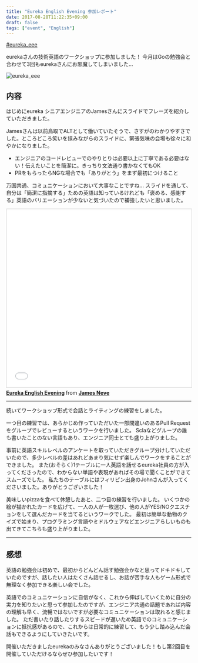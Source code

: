 ```yaml
---
title: "Eureka English Evening 参加レポート"
date: 2017-08-28T11:22:35+09:00
draft: false
tags: ["event", "English"]
---
```

[#eureka_eee](https://twitter.com/search?q=%23eureka_eee)

eurekaさんの技術英語のワークショップに参加しました！
今月はGoの勉強会と合わせて3回もeurekaさんにお邪魔してしまいました...

![eureka_eee](/images/articles/eeework.jpg)


## 内容
はじめにeureka シニアエンジニアのJamesさんにスライドでフレーズを紹介していただきました。

Jamesさんは以前鳥取でALTとして働いていたそうで、さすがのわかりやすさでした。ところどころ笑いを挟みながらのスライドに、緊張気味の会場も徐々に和やかになりました。

* エンジニアのコードレビューでのやりとりは必要以上に丁寧である必要はない！伝えたいことを簡潔に。きっちり文法通り書かなくてもOK
* PRをもらったらNGな場合でも「ありがとう」をまず最初につけること

万国共通、コミュニケーションにおいて大事なことですね...
スライドを通して、自分は「簡潔に指摘する」ための英語は知っているけれども「褒める、感謝する」英語のバリエーションが少ないと気づいたので補強したいと思いました。

<iframe src="//www.slideshare.net/slideshow/embed_code/key/IEQtYtULcnCBiB" width="595" height="485" frameborder="0" marginwidth="0" marginheight="0" scrolling="no" style="border:1px solid #CCC; border-width:1px; margin-bottom:5px; max-width: 100%;" allowfullscreen> </iframe> <div style="margin-bottom:5px"> <strong> <a href="//www.slideshare.net/JamesNeve2/eureka-english-evening" title="Eureka English Evening" target="_blank">Eureka English Evening</a> </strong> from <strong><a href="https://www.slideshare.net/JamesNeve2" target="_blank">James Neve</a></strong> </div>

***

続いてワークショップ形式で会話とライティングの練習をしました。

一つ目の練習では、あらかじめ作っていただいた一部間違いのあるPull Requestをグループでレビューするというワークを行いました。
Sclaなどグループの誰も書いたことのない言語もあり、エンジニア同士とても盛り上がりました。

事前に英語スキルレベルのアンケートを取っていただきグループ分けしていただいたので、多少レベルの差はあれどあまり気にせず楽しんでワークをすることができました。
また(おそらく)1テーブルに一人英語を話せるeureka社員の方が入ってくださったので、わからない単語や表現があればその場で聞くことができてスムーズでした。
私たちのテーブルにはフィリピン出身のJohnさんが入ってくださいました。ありがとうございました！

美味しいpizzaを食べて休憩したあと、二つ目の練習を行いました。
いくつかの絵が描かれたカードを広げて、一人の人が一枚選び、他の人がYES/NOクエスチョンをして選んだカードを当てるというワークでした。
最初は簡単な動物のクイズで始まり、プログラミング言語やミドルウェアなどエンジニアらしいものも出てきてこちらも盛り上がりました。

***

## 感想

英語の勉強会は初めで、最初からどんどん話す勉強会かなと思ってドキドキしていたのですが、話したい人はたくさん話せるし、お話が苦手な人もゲーム形式で無理なく参加できる楽しい会でした。

英語でのコミュニケーションに自信がなく、これから伸ばしていくために自分の実力を知りたいと思って参加したのですが、エンジニア共通の話題であれば内容の理解も早く、流暢ではないですが必要なコミュニケーションは取れると感じました。
ただ書いたり話したりするスピードが遅いため英語でのコミュニケーションに抵抗感があるので、これからは日常的に練習して、もう少し踏み込んだ会話もできるようにしていきたいです。

開催いただきましたeurekaのみなさんありがとうございました！もし第2回目を開催していただけるならぜひ参加したいです！


